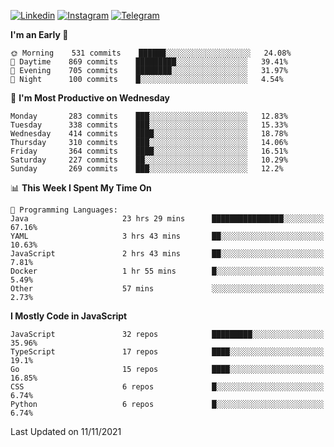 [![Linkedin](https://img.shields.io/badge/-Archie-blue?style=flat-square&labelColor=gray&logo=Linkedin&logoColor=white&link=https://www.linkedin.com/in/archisdi)](https://www.linkedin.com/in/archisdi)
[![Instagram](https://img.shields.io/badge/-@archisdi-orange?style=flat-square&labelColor=gray&logo=Instagram&logoColor=white&link=https://www.instagram.com/archisdi)](https://www.instagram.com/archisdi)
[![Telegram](https://img.shields.io/badge/-aai-informational?style=flat-square&labelColor=gray&logo=telegram&logoColor=white&link=https://t.me/archisdi)](https://t.me/archisdi)

<!--START_SECTION:waka-->
**I'm an Early 🐤** 

```text
🌞 Morning    531 commits    ██████░░░░░░░░░░░░░░░░░░░   24.08% 
🌆 Daytime    869 commits    █████████░░░░░░░░░░░░░░░░   39.41% 
🌃 Evening    705 commits    ████████░░░░░░░░░░░░░░░░░   31.97% 
🌙 Night      100 commits    █░░░░░░░░░░░░░░░░░░░░░░░░   4.54%

```
📅 **I'm Most Productive on Wednesday** 

```text
Monday       283 commits    ███░░░░░░░░░░░░░░░░░░░░░░   12.83% 
Tuesday      338 commits    ███░░░░░░░░░░░░░░░░░░░░░░   15.33% 
Wednesday    414 commits    ████░░░░░░░░░░░░░░░░░░░░░   18.78% 
Thursday     310 commits    ███░░░░░░░░░░░░░░░░░░░░░░   14.06% 
Friday       364 commits    ████░░░░░░░░░░░░░░░░░░░░░   16.51% 
Saturday     227 commits    ██░░░░░░░░░░░░░░░░░░░░░░░   10.29% 
Sunday       269 commits    ███░░░░░░░░░░░░░░░░░░░░░░   12.2%

```


📊 **This Week I Spent My Time On** 

```text
💬 Programming Languages: 
Java                     23 hrs 29 mins      ████████████████░░░░░░░░░   67.16% 
YAML                     3 hrs 43 mins       ██░░░░░░░░░░░░░░░░░░░░░░░   10.63% 
JavaScript               2 hrs 43 mins       ██░░░░░░░░░░░░░░░░░░░░░░░   7.81% 
Docker                   1 hr 55 mins        █░░░░░░░░░░░░░░░░░░░░░░░░   5.49% 
Other                    57 mins             ░░░░░░░░░░░░░░░░░░░░░░░░░   2.73%

```

**I Mostly Code in JavaScript** 

```text
JavaScript               32 repos            █████████░░░░░░░░░░░░░░░░   35.96% 
TypeScript               17 repos            ████░░░░░░░░░░░░░░░░░░░░░   19.1% 
Go                       15 repos            ████░░░░░░░░░░░░░░░░░░░░░   16.85% 
CSS                      6 repos             █░░░░░░░░░░░░░░░░░░░░░░░░   6.74% 
Python                   6 repos             █░░░░░░░░░░░░░░░░░░░░░░░░   6.74%

```



 Last Updated on 11/11/2021
<!--END_SECTION:waka-->